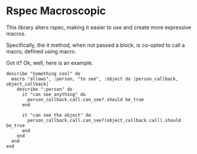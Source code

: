# Rspec Macroscopic

This library alters rspec, making it easier to use and create more expressive macros.

Specifically, the it method, when not passed a block, is co-opted to call a macro, defined using macro.

Got it? Ok, well, here is an example.

    describe "Something cool" do
      macro "allows", :person, "to see", :object do |person_callback, object_callback|
        describe ":person" do
          it "can see anything" do
            person_callback.call.can_see?.should be_true
          end

          it "can see the object" do
            person_callback.call.can_see?(object_callback.call).should be_true
          end
        end
      end
    end